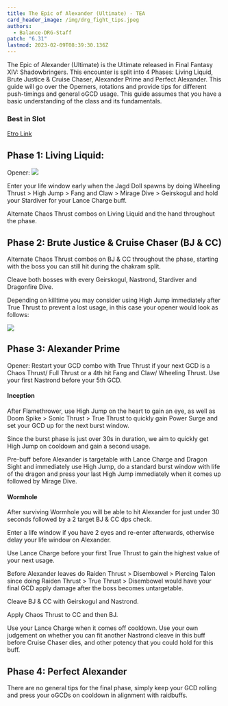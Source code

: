 ```yaml
---
title: The Epic of Alexander (Ultimate) - TEA
card_header_image: /img/drg_fight_tips.jpeg
authors:
  - Balance-DRG-Staff
patch: "6.31"
lastmod: 2023-02-09T08:39:30.136Z
---
```

The Epic of Alexander (Ultimate) is the Ultimate released in Final Fantasy XIV: Shadowbringers. This encounter is split into 4 Phases: Living Liquid, Brute Justice & Cruise Chaser, Alexander Prime and Perfect Alexander. This guide will go over the Operners, rotations and provide tips for different push-timings and general oGCD usage. This guide assumes that you have a basic understanding of the class and its fundamentals. 

### Best in Slot

[Etro Link](https://etro.gg/gearset/9216be5c-217f-4841-9c39-e250652db390)


## Phase 1: Living Liquid:

Opener:
![](https://media.discordapp.net/attachments/950101769797636116/1072878368657248306/DRG_6.3_TEA_Opener.png?width=959&height=235)

Enter your life window early when the Jagd Doll spawns by doing Wheeling Thrust > High Jump > Fang and Claw > Mirage Dive > Geirskogul and hold your Stardiver for your Lance Charge buff. 

Alternate Chaos Thrust  combos on Living Liquid and the hand throughout the phase.

## Phase 2: Brute Justice & Cruise Chaser (BJ & CC)

Alternate Chaos Thrust combos on BJ & CC throughout the phase, starting with the boss you can still hit during the chakram split.

Cleave both bosses with every Geirskogul, Nastrond, Stardiver and Dragonfire Dive.

Depending on killtime you may consider using High Jump immediately after True Thrust to prevent a lost usage, in this case your opener would look as follows:

![](https://cdn.discordapp.com/attachments/950101769797636116/1072878431462772786/DRG_6.3_TEA_BJCC.png)

## Phase 3: Alexander Prime

Opener:
Restart your GCD combo with True Thrust if your next GCD is a Chaos Thrust/ Full Thrust or a 4th hit Fang and Claw/ Wheeling Thrust.
Use your first Nastrond before your 5th GCD.

#### Inception

After Flamethrower, use High Jump on the heart to gain an eye, as well as Doom Spike > Sonic Thrust > True Thrust to quickly gain Power Surge and set your GCD up for the next burst window.

Since the burst phase is just over 30s in duration, we aim to quickly get High Jump on cooldown and gain a second usage.

Pre-buff before Alexander is targetable with Lance Charge and Dragon Sight and immediately use High Jump, do a standard burst window with life of the dragon and press your last High Jump immediately when it comes up followed by Mirage Dive.

#### Wormhole
After surviving Wormhole you will be able to hit Alexander for just under 30 seconds followed by a 2 target BJ & CC dps check.

Enter a life window if you have 2 eyes and re-enter afterwards, otherwise delay your life window on Alexander.

Use Lance Charge before your first True Thrust to gain the highest value of your next usage.

Before Alexander leaves do Raiden Thrust > Disembowel > Piercing Talon since doing Raiden Thrust > True Thrust > Disembowel would have your final GCD apply damage after the boss becomes untargetable.

Cleave BJ & CC with Geirskogul and Nastrond.

Apply Chaos Thrust to CC and then BJ.

Use your Lance Charge when it comes off cooldown. Use your own judgement on whether you can fit another Nastrond cleave in this buff before Cruise Chaser dies, and other potency that you could hold for this buff.

## Phase 4: Perfect Alexander

There are no general tips for the final phase, simply keep your GCD rolling and press your oGCDs on cooldown in alignment with raidbuffs.
